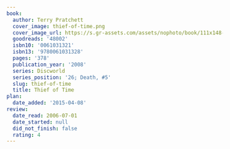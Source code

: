 ```yaml
---
book:
  author: Terry Pratchett
  cover_image: thief-of-time.png
  cover_image_url: https://s.gr-assets.com/assets/nophoto/book/111x148-bcc042a9c91a29c1d680899eff700a03.png
  goodreads: '48002'
  isbn10: '0061031321'
  isbn13: '9780061031328'
  pages: '378'
  publication_year: '2008'
  series: Discworld
  series_position: '26; Death, #5'
  slug: thief-of-time
  title: Thief of Time
plan:
  date_added: '2015-04-08'
review:
  date_read: 2006-07-01
  date_started: null
  did_not_finish: false
  rating: 4
---
```

